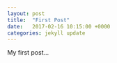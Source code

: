 ```yaml
---
layout: post
title:  "First Post"
date:   2017-02-16 10:15:00 +0000
categories: jekyll update
---
```

My first post...
